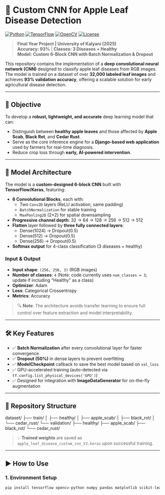 # 🌿 Custom CNN for Apple Leaf Disease Detection

[![Python](https://img.shields.io/badge/Python-3776AB?logo=python&logoColor=white)](https://python.org)
[![TensorFlow](https://img.shields.io/badge/TensorFlow-FF6F00?logo=tensorflow&logoColor=white)](https://tensorflow.org)
[![OpenCV](https://img.shields.io/badge/OpenCV-5C3EE8?logo=opencv&logoColor=white)](https://opencv.org)
[![License](https://img.shields.io/badge/License-MIT-blue)](LICENSE)

> **Final Year Project | University of Kalyani (2025)**  
> **Accuracy: 93%** | **Classes: 3 Diseases + Healthy**  
> **Model: Custom 6-Block CNN with Batch Normalization & Dropout**

This repository contains the implementation of a **deep convolutional neural network (CNN)** designed to classify apple leaf diseases from RGB images. The model is trained on a dataset of over **32,000 labeled leaf images** and achieves **93% validation accuracy**, offering a scalable solution for early agricultural disease detection.

---

## 🎯 Objective

To develop a **robust, lightweight, and accurate** deep learning model that can:
- Distinguish between **healthy apple leaves** and those affected by **Apple Scab**, **Black Rot**, and **Cedar Rust**.
- Serve as the core inference engine for a **Django-based web application** used by farmers for real-time diagnosis.
- Reduce crop loss through **early, AI-powered intervention**.

---

## 🧠 Model Architecture

The model is a **custom-designed 6-block CNN** built with **TensorFlow/Keras**, featuring:

- **6 Convolutional Blocks**, each with:
  - Two `Conv2D` layers (ReLU activation, same padding)
  - `BatchNormalization` for stable training
  - `MaxPooling2D` (2×2) for spatial downsampling
- **Progressive channel depth**: 32 → 64 → 128 → 256 → 512 → 512
- **Flatten** layer followed by **three fully connected layers**:
  - Dense(1024) → Dropout(0.5)
  - Dense(512) → Dropout(0.5)
  - Dense(256) → Dropout(0.5)
- **Softmax output** for 4-class classification (3 diseases + healthy)

### Input & Output
- **Input shape**: `(256, 256, 3)` (RGB images)
- **Number of classes**: `4` (Note: code currently uses `num_classes = 3`; update if including "Healthy" as a class)
- **Optimizer**: Adam  
- **Loss**: Categorical Crossentropy  
- **Metrics**: Accuracy

> 🔍 **Note**: The architecture avoids transfer learning to ensure full control over feature extraction and model interpretability.

---

## 🛠️ Key Features

- ✅ **Batch Normalization** after every convolutional layer for faster convergence  
- ✅ **Dropout (50%)** in dense layers to prevent overfitting  
- ✅ **ModelCheckpoint** callback to save the best model based on `val_loss`  
- ✅ GPU-accelerated training (auto-detected via `tf.config.list_physical_devices('GPU')`)  
- ✅ Designed for integration with **ImageDataGenerator** for on-the-fly augmentation

---

## 📁 Repository Structure
dataset/
├── train/
│   ├── healthy/
│   ├── apple_scab/
│   ├── black_rot/
│   └── cedar_rust/
└── validation/
    ├── healthy/
    ├── apple_scab/
    ├── black_rot/
    └── cedar_rust/


> 💡 **Trained weights** are saved as `apple_leaf_disease_custom_cnn_V3.keras` upon successful training.

---

## ▶️ How to Use

### 1. Environment Setup
```bash
pip install tensorflow opencv-python numpy pandas matplotlib scikit-learn jupyter

